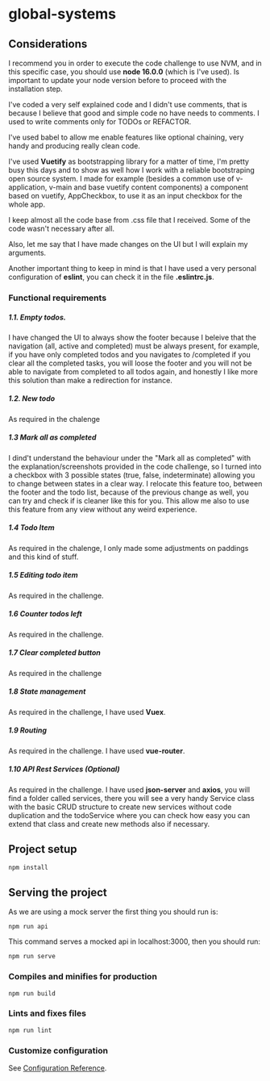 # global-systems

## Considerations
I recommend you in order to execute the code challenge to use NVM, and in this specific case, you should use **node 16.0.0** (which is I've used). Is important to update your node version before to proceed with the installation step.

I've coded a very self explained code and I didn't use comments, that is because I believe that good and simple code no have needs to comments. I used to write comments only for TODOs or REFACTOR.

I've used babel to allow me enable features like optional chaining, very handy and producing really clean code.

I've used **Vuetify** as bootstrapping library for a matter of time, I'm pretty busy this days and to show as well how I work with a reliable bootstraping open source system. I made for example (besides a common use of v-application, v-main and base vuetify content components) a component based on vuetify, AppCheckbox, to use it as an input checkbox for the whole app.

I keep almost all the code base from .css file that I received. Some of the code wasn't necessary after all. 

Also, let me say that I have made changes on the UI but I will explain my arguments.

Another important thing to keep in mind is that I have used a very personal configuration of **eslint**, you can check it in the file **.eslintrc.js**.


### Functional requirements
##### 1.1. Empty todos. 
I have changed the UI to always show the footer because I beleive that the navigation (all, active and completed) must be always present, for example, if you have only completed todos and you navigates to /completed if you clear all the completed tasks, you will loose the footer and you will not be able to navigate from completed to all todos again, and honestly I like more this solution than make a redirection for instance.

##### 1.2. New todo
As required in the chalenge

##### 1.3 Mark all as completed
I dind't understand the behaviour under the "Mark all as completed" with the explanation/screenshots provided in the code challenge, so I turned into a checkbox with 3 possible states (true, false, indeterminate) allowing you to change between states in a clear way. I relocate this feature too, between the footer and the todo list, because of the previous change as well, you can try and check if is cleaner like this for you. This allow me also to use this feature from any view without any weird experience.

##### 1.4 Todo Item
As required in the chalenge, I only made some adjustments on paddings and this kind of stuff.

##### 1.5 Editing todo item
As required in the challenge.

##### 1.6 Counter todos left
As required in the challenge.

##### 1.7 Clear completed button
As required in the challenge

##### 1.8 State management
As required in the challenge, I have used **Vuex**.

##### 1.9 Routing
As required in the challenge. I have used **vue-router**.

##### 1.10 API Rest Services (Optional)
As required in the challenge. I have used **json-server** and **axios**, you will find a folder called services, there you will see a very handy Service class with the basic CRUD structure to create new services without code duplication and the todoService where you can check how easy you can extend  that class and create new methods also if necessary.

## Project setup
```
npm install
```

## Serving the project
As we are using a mock server the first thing you should run is:
```
npm run api
```

This command serves a mocked api in localhost:3000, then you should run:
```
npm run serve
```

### Compiles and minifies for production
```
npm run build
```

### Lints and fixes files
```
npm run lint
```

### Customize configuration
See [Configuration Reference](https://cli.vuejs.org/config/).
